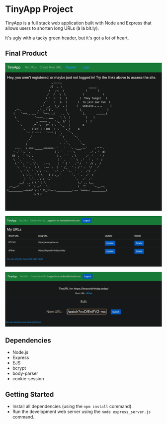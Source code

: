 # TinyApp Project

TinyApp is a full stack web application built with Node and Express that allows users to shorten long URLs (à la bit.ly).

It's ugly with a tacky green header, but it's got a lot of heart.

## Final Product

!["Screenshot of the home page, before you log in"](https://github.com/koogler/tinyapp/blob/master/docs/notlogged.png?raw=true)

!["Your beautiful home page once you are registered and logged in! Woo"](https://github.com/koogler/tinyapp/blob/master/docs/urlindex.png?raw=true)

!["A preview of the handy editing tool you can use"](https://github.com/koogler/tinyapp/blob/master/docs/urledit.png?raw=true)

## Dependencies

- Node.js
- Express
- EJS
- bcrypt
- body-parser
- cookie-session

## Getting Started

- Install all dependencies (using the `npm install` command).
- Run the development web server using the `node express_server.js` command.